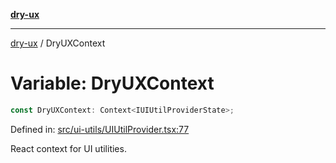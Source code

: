 [**dry-ux**](../README.md)

***

[dry-ux](../README.md) / DryUXContext

# Variable: DryUXContext

```ts
const DryUXContext: Context<IUIUtilProviderState>;
```

Defined in: [src/ui-utils/UIUtilProvider.tsx:77](https://github.com/navedr/dry-ux/blob/709faf84d0a46bbe07884742afd585685ac19a7a/src/ui-utils/UIUtilProvider.tsx#L77)

React context for UI utilities.
